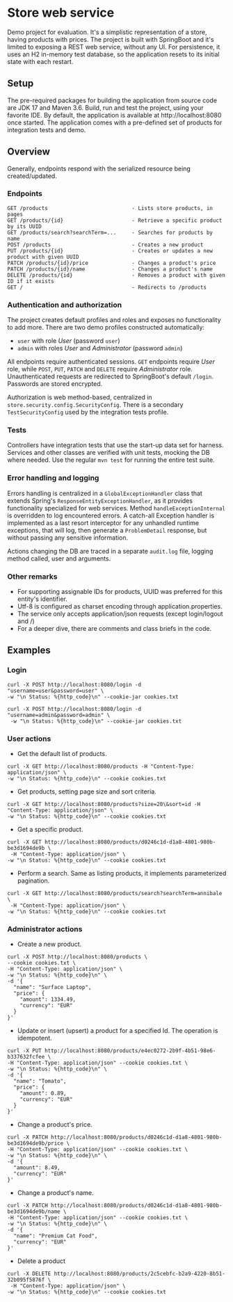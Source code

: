 # Store web service
Demo project for evaluation. It's a simplistic representation of a store, having products with prices. The project is built with SpringBoot and it's limited to exposing a REST web service, without any UI. For persistence, it uses an H2 in-memory test database, so the application resets to its initial state with each restart.

## Setup

The pre-required packages for building the application from source code are JDK 17 and Maven 3.6. Build, run and test the project, using your favorite IDE. By default, the application is available at http://localhost:8080 once started. The application comes with a pre-defined set of products for integration tests and demo.

## Overview

Generally, endpoints respond with the serialized resource being created/updated.

### Endpoints

```
GET /products                           - Lists store products, in pages
GET /products/{id}                      - Retrieve a specific product by its UUID
GET /products/search?searchTerm=...     - Searches for products by name
POST /products                          - Creates a new product
PUT /products/{id}                      - Creates or updates a new product with given UUID
PATCH /products/{id}/price              - Changes a product's price
PATCH /products/{id}/name               - Changes a product's name
DELETE /products/{id}                   - Removes a product with given ID if it exists
GET /                                   - Redirects to /products
```
### Authentication and authorization

The project creates default profiles and roles and exposes no functionality to add more.
There are two demo profiles constructed automatically:

- `user` with role *User* (password `user`)
- `admin` with roles *User* and *Administrator* (password `admin`)
 
All endpoints require authenticated sessions. `GET` endpoints require *User* role, while `POST`, `PUT`, `PATCH` and `DELETE` require *Administrator* role. Unauthenticated requests are redirected to SpringBoot's default `/login`. Passwords are stored encrypted.

Authorization is web method-based, centralized in `store.security.config.SecurityConfig`. There is a secondary `TestSecurityConfig` used by the integration tests profile.

### Tests

Controllers have integration tests that use the start-up data set for harness. Services and other classes are verified with unit tests, mocking the DB where needed. Use the regular `mvn test` for running the entire test suite.

### Error handling and logging

Errors handling is centralized in a `GlobalExceptionHandler` class that extends Spring's `ResponseEntityExceptionHandler`, as it provides functionality specialized for web services. Method `handleExceptionInternal` is overridden to log encountered errors. A catch-all Exception handler is implemented as a last resort interceptor for any unhandled runtime exceptions, that will log, then generate a `ProblemDetail` response, but without passing any sensitive information. 

Actions changing the DB are traced in a separate `audit.log` file, logging method called, user and arguments.

### Other remarks
- For supporting assignable IDs for products, UUID was preferred for this entity's identifier.
- Utf-8 is configured as charset encoding through application.properties.
- The service only accepts application/json requests (except login/logout and /)
- For a deeper dive, there are comments and class briefs in the code.

## Examples

### Login
```
curl -X POST http://localhost:8080/login -d "username=user&password=user" \
-w "\n Status: %{http_code}\n" --cookie-jar cookies.txt 
```
```
curl -X POST http://localhost:8080/login -d "username=admin&password=admin" \
 -w "\n Status: %{http_code}\n" --cookie-jar cookies.txt 
```
### User actions
- Get the default list of products.
```
curl -X GET http://localhost:8080/products -H "Content-Type: application/json" \
-w "\n Status: %{http_code}\n" --cookie cookies.txt
```
- Get products, setting page size and sort criteria.
```
curl -X GET http://localhost:8080/products?size=20\&sort=id -H "Content-Type: application/json" \
-w "\n Status: %{http_code}\n" --cookie cookies.txt
```
- Get a specific product.
```
curl -X GET http://localhost:8080/products/d0246c1d-d1a8-4801-980b-be3d1694de9b \
 -H "Content-Type: application/json" \
-w "\n Status: %{http_code}\n" --cookie cookies.txt
```
- Perform a search. Same as listing products, it implements parameterized pagination.
```
curl -X GET http://localhost:8080/products/search?searchTerm=annibale \
 -H "Content-Type: application/json" \
-w "\n Status: %{http_code}\n" --cookie cookies.txt
```
### Administrator actions
- Create a new product.
```
curl -X POST http://localhost:8080/products \
--cookie cookies.txt \
-H "Content-Type: application/json" \
-w "\n Status: %{http_code}\n" \
-d '{
  "name": "Surface Laptop",
  "price": {
    "amount": 1334.49,
    "currency": "EUR"
  }
}'
```
- Update or insert (upsert) a product for a specified Id. The operation is idempotent.
```
curl -X PUT http://localhost:8080/products/e4ec0272-2b9f-4b51-98e6-b337632fcfee \
-H "Content-Type: application/json" --cookie cookies.txt \
-w "\n Status: %{http_code}\n" \
-d '{
  "name": "Tomato",
  "price": {
    "amount": 0.89,
    "currency": "EUR"
  }
}'
```
- Change a product's price.
```
curl -X PATCH http://localhost:8080/products/d0246c1d-d1a8-4801-980b-be3d1694de9b/price \
-H "Content-Type: application/json" --cookie cookies.txt \
-w "\n Status: %{http_code}\n" \
-d '{
  "amount": 8.49,
  "currency": "EUR"
}'
```
- Change a product's name.
```
curl -X PATCH http://localhost:8080/products/d0246c1d-d1a8-4801-980b-be3d1694de9b/name \
-H "Content-Type: application/json" --cookie cookies.txt \
-w "\n Status: %{http_code}\n" \
-d '{
  "name": "Premium Cat Food",
  "currency": "EUR"
}'
```
- Delete a product
```
curl -X DELETE http://localhost:8080/products/2c5cebfc-b2a9-4220-8b51-32b095f5876f \
 -H "Content-Type: application/json" \
-w "\n Status: %{http_code}\n" --cookie cookies.txt
```